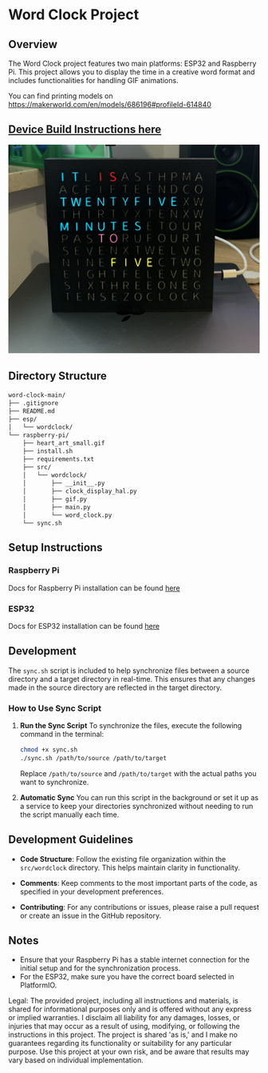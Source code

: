 # Word Clock Project
## Overview
The Word Clock project features two main platforms: ESP32 and Raspberry Pi. This project allows you to display the time in a creative word format and includes functionalities for handling GIF animations.


You can find printing models on https://makerworld.com/en/models/686196#profileId-614840


## [Device Build Instructions here ](docs/device_build.md)

![Word Clock demo](wordclock.jpg)
## Directory Structure
```
word-clock-main/
├── .gitignore
├── README.md
├── esp/
│   └── wordclock/
└── raspberry-pi/
    ├── heart_art_small.gif
    ├── install.sh
    ├── requirements.txt
    ├── src/
    │   └── wordclock/
    │       ├── __init__.py
    │       ├── clock_display_hal.py
    │       ├── gif.py
    │       ├── main.py
    │       └── word_clock.py
    └── sync.sh
```

## Setup Instructions

### Raspberry Pi

Docs for Raspberry Pi installation can be found [here](docs/installation_raspberry.md)

### ESP32

Docs for ESP32 installation can be found [here](docs/installation_esp32.md)

## Development

The `sync.sh` script is included to help synchronize files between a source directory and a target directory in real-time. This ensures that any changes made in the source directory are reflected in the target directory.

### How to Use Sync Script

1. **Run the Sync Script**
   To synchronize the files, execute the following command in the terminal:
   ```bash
   chmod +x sync.sh
   ./sync.sh /path/to/source /path/to/target
   ```
   Replace `/path/to/source` and `/path/to/target` with the actual paths you want to synchronize.

2. **Automatic Sync**
   You can run this script in the background or set it up as a service to keep your directories synchronized without needing to run the script manually each time.

## Development Guidelines

- **Code Structure**: Follow the existing file organization within the `src/wordclock` directory. This helps maintain clarity in functionality.

- **Comments**: Keep comments to the most important parts of the code, as specified in your development preferences.

- **Contributing**: For any contributions or issues, please raise a pull request or create an issue in the GitHub repository.

## Notes

- Ensure that your Raspberry Pi has a stable internet connection for the initial setup and for the synchronization process.
- For the ESP32, make sure you have the correct board selected in PlatformIO.

Legal:
The provided project, including all instructions and materials, is shared for informational purposes only and is offered without any express or implied warranties. I disclaim all liability for any damages, losses, or injuries that may occur as a result of using, modifying, or following the instructions in this project. The project is shared 'as is,' and I make no guarantees regarding its functionality or suitability for any particular purpose. Use this project at your own risk, and be aware that results may vary based on individual implementation.
